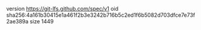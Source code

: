 version https://git-lfs.github.com/spec/v1
oid sha256:4a161b30415e1a461f2b3e3242b716b5c2ed1f6b5082d703dfce7e73f2ae389a
size 1449
